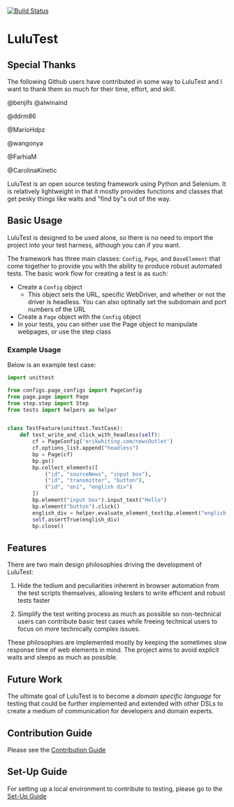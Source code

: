 [![Build Status](https://travis-ci.org/erik-whiting/LuluTest.svg?branch=development)](https://travis-ci.org/erik-whiting/LuluTest)
# LuluTest

## Special Thanks
The following Github users have contributed in some way to LuluTest and I want to thank them so much for their time, effort, and skill.

@benjifs
@alwinaind

@ddrm86

@MarioHdpz

@wangonya

@FarhiaM

@CarolinaKinetic

LuluTest is an open source testing framework using Python and Selenium.
It is relatively lightweight in that it mostly provides functions and
classes that get pesky things like waits and "find by"s out of the way.

## Basic Usage

LuluTest is designed to be used alone, so there is no need to import
the project into your test harness, although you can if you want.

The framework has three main classes: `Config`, `Page`, and `BaseElement`
that come together to provide you with the ability to produce robust automated tests. The
basic work flow for creating a test is as such:

* Create a `Config` object
  * This object sets the URL, specific WebDriver, and whether or not
  the driver is headless. You can also optinally set the subdomain and port
  numbers of the URL
* Create a `Page` object with the `Config` object
* In your tests, you can either use the Page object to manipulate webpages, or use the step class

### Example Usage
Below is an example test case:

```python
import unittest

from configs.page_configs import PageConfig
from page.page import Page
from step.step import Step
from tests import helpers as helper


class TestFeature(unittest.TestCase):
    def test_write_and_click_with_headless(self):
        cf = PageConfig('erikwhiting.com/newsOutlet')
        cf.options_list.append("headless")
        bp = Page(cf)
        bp.go()
        bp.collect_elements([
            ("id", "sourceNews", "input box"),
            ("id", "transmitter", "button"),
            ("id", "en1", "english div")
        ])
        bp.element("input box").input_text("Hello")
        bp.element("button").click()
        english_div = helper.evaluate_element_text(bp.element("english div"), "Hello")
        self.assertTrue(english_div)
        bp.close()

```

## Features

There are two main design philosophies driving the development of LuluTest:

1. Hide the tedium and peculiarities inherent in browser automation
from the test scripts themselves, allowing testers to write efficient
and robust tests faster

2. Simplify the test writing process as much as possible so non-technical
users can contribute basic test cases while freeing technical
users to focus on more technically complex issues.

These philosophies are implemented mostly by keeping the sometimes slow
response time of web elements in mind. The project aims to avoid
explicit waits and sleeps as much as possible.

## Future Work

The ultimate goal of LuluTest is to become a *domain specific language* for
testing that could be further implemented and extended with other DSLs to
create a medium of communication for developers and domain experts.

## Contribution Guide

Please see the [Contribution Guide](./CONTRIBUTING.md)

## Set-Up Guide
For setting up a local environment to contribute to testing, please go to the [Set-Up Guide](./SETUP.md)
